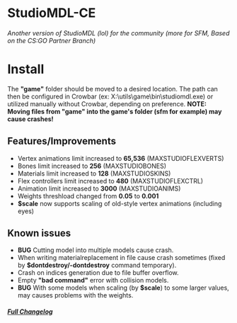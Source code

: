 # StudioMDL-CE
###### Another version of StudioMDL (lol) for the community (more for SFM, Based on the CS:GO Partner Branch)

# Install
The **"game"** folder should be moved to a desired location. The path can then be configured in Crowbar (ex: X:\utils\game\bin\studiomdl.exe) or utilized manually without Crowbar, depending on preference.
**NOTE: Moving files from "game" into the game's folder (sfm for example) may cause crashes!**

## Features/Improvements
- Vertex animations limit increased to **65,536** (MAXSTUDIOFLEXVERTS)
- Bones limit increased to **256** (MAXSTUDIOBONES)
- Materials limit increased to **128** (MAXSTUDIOSKINS)
- Flex controllers limit increased to **480** (MAXSTUDIOFLEXCTRL)
- Animation limit increased to **3000** (MAXSTUDIOANIMS)
- Weights threshload changed from **0.05** to **0.001**
- **$scale** now supports scaling of old-style vertex animations (including eyes)

## Known issues
- **BUG** Cutting model into multiple models cause crash.
- When writing materialreplacement in file cause crash sometimes (fixed by **$dontdestroy/-dontdestroy** command temporary).
- Crash on indices generation due to file buffer overflow.
- Empty **"bad command"** error with collision models.
- **BUG** With some models when scaling (by **$scale**) to some larger values, may causes problems with the weights.

##### [Full Changelog](./changelog.md)